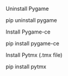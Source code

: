 Uninstall Pygame

pip uninstall pygame

Install Pygame-ce

pip install pygame-ce

Install Pytmx (.tmx file)

pip install pytmx

